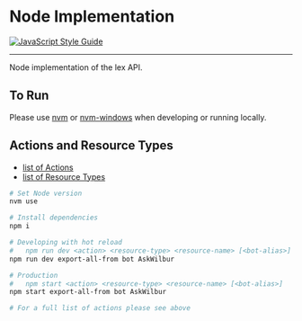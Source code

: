 # Node Implementation

[![JavaScript Style Guide](https://cdn.rawgit.com/standard/standard/master/badge.svg)](https://github.com/standard/standard)

---

Node implementation of the lex API.

## To Run

Please use [nvm] or [nvm-windows] when developing or running locally.

## Actions and Resource Types

- [list of Actions]
- [list of Resource Types]

```sh
# Set Node version
nvm use

# Install dependencies
npm i

# Developing with hot reload
#   npm run dev <action> <resource-type> <resource-name> [<bot-alias>]
npm run dev export-all-from bot AskWilbur

# Production
#   npm start <action> <resource-type> <resource-name> [<bot-alias>]
npm start export-all-from bot AskWilbur

# For a full list of actions please see above
```

<!-- REFERENCES -->

[list of Actions]: ./src/config/action.types.js
[list of Resource Types]: ./src/config/resource.types.js
[nvm]: https://github.com/creationix/nvm
[nvm-windows]: https://github.com/coreybutler/nvm-windows#node-version-manager-nvm-for-windows
